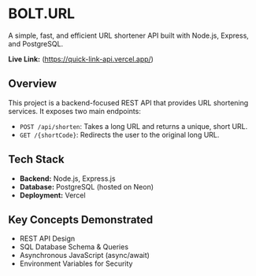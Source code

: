 # BOLT.URL

A simple, fast, and efficient URL shortener API built with Node.js, Express, and PostgreSQL.

**Live Link:** (https://quick-link-api.vercel.app/)
## Overview

This project is a backend-focused REST API that provides URL shortening services. It exposes two main endpoints:
- `POST /api/shorten`: Takes a long URL and returns a unique, short URL.
- `GET /{shortCode}`: Redirects the user to the original long URL.

## Tech Stack
- **Backend:** Node.js, Express.js
- **Database:** PostgreSQL (hosted on Neon)
- **Deployment:** Vercel

## Key Concepts Demonstrated
- REST API Design
- SQL Database Schema & Queries
- Asynchronous JavaScript (async/await)
- Environment Variables for Security
